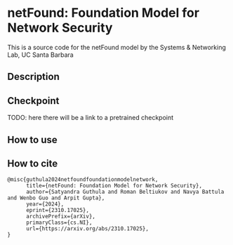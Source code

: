 # netFound: Foundation Model for Network Security

This is a source code for the netFound model by the Systems & Networking Lab, UC Santa Barbara

## Description

## Checkpoint
TODO: here there will be a link to a pretrained checkpoint

## How to use

## How to cite
```
@misc{guthula2024netfoundfoundationmodelnetwork,
      title={netFound: Foundation Model for Network Security}, 
      author={Satyandra Guthula and Roman Beltiukov and Navya Battula and Wenbo Guo and Arpit Gupta},
      year={2024},
      eprint={2310.17025},
      archivePrefix={arXiv},
      primaryClass={cs.NI},
      url={https://arxiv.org/abs/2310.17025}, 
}
```
